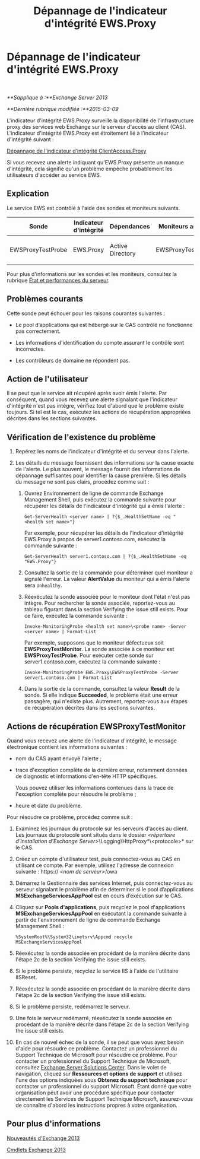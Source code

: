 ﻿---
title: Dépannage de l'indicateur d'intégrité EWS.Proxy
TOCTitle: Dépannage de l'indicateur d'intégrité EWS.Proxy
ms:assetid: 5bfbf7e9-d52d-4a3d-91ac-72427c6cb37d
ms:mtpsurl: https://technet.microsoft.com/fr-fr/library/ms.exch.scom.ews.proxy(v=EXCHG.150)
ms:contentKeyID: 53276469
ms.date: 02/05/2016
mtps_version: v=EXCHG.150
ms.translationtype: HT
---

# Dépannage de l'indicateur d'intégrité EWS.Proxy

 

_**Sapplique à :**Exchange Server 2013_

_**Dernière rubrique modifiée :**2015-03-09_

L'indicateur d'intégrité EWS.Proxy surveille la disponibilité de l'infrastructure proxy des services web Exchange sur le serveur d'accès au client (CAS). L'indicateur d'intégrité EWS.Proxy est étroitement lié à l'indicateur d'intégrité suivant :

[Dépannage de l’indicateur d’intégrité ClientAccess.Proxy](troubleshooting-clientaccess-proxy-health-set.md)

Si vous recevez une alerte indiquant qu'EWS.Proxy présente un manque d'intégrité, cela signifie qu'un problème empêche probablement les utilisateurs d'accéder au service EWS.

## Explication

Le service EWS est contrôlé à l'aide des sondes et moniteurs suivants.


<table>
<colgroup>
<col style="width: 25%" />
<col style="width: 25%" />
<col style="width: 25%" />
<col style="width: 25%" />
</colgroup>
<thead>
<tr class="header">
<th>Sonde</th>
<th>Indicateur d'intégrité</th>
<th>Dépendances</th>
<th>Moniteurs associés</th>
</tr>
</thead>
<tbody>
<tr class="odd">
<td><p>EWSProxyTestProbe</p></td>
<td><p>EWS.Proxy</p></td>
<td><p>Active Directory</p></td>
<td><p>EWSProxyTestMonitor</p></td>
</tr>
</tbody>
</table>


Pour plus d'informations sur les sondes et les moniteurs, consultez la rubrique [État et performances du serveur](https://technet.microsoft.com/fr-fr/library/jj150551\(v=exchg.150\)).

## Problèmes courants

Cette sonde peut échouer pour les raisons courantes suivantes :

  - Le pool d’applications qui est hébergé sur le CAS contrôlé ne fonctionne pas correctement.

  - Les informations d'identification du compte assurant le contrôle sont incorrectes.

  - Les contrôleurs de domaine ne répondent pas.

## Action de l'utilisateur

Il se peut que le service ait récupéré après avoir émis l'alerte. Par conséquent, quand vous recevez une alerte signalant que l'indicateur d'intégrité n'est pas intègre, vérifiez tout d'abord que le problème existe toujours. Si tel est le cas, exécutez les actions de récupération appropriées décrites dans les sections suivantes.

## Vérification de l'existence du problème

1.  Repérez les noms de l'indicateur d'intégrité et du serveur dans l'alerte.

2.  Les détails du message fournissent des informations sur la cause exacte de l'alerte. Le plus souvent, le message fournit des informations de dépannage suffisantes pour identifier la cause première. Si les détails du message ne sont pas clairs, procédez comme suit :
    
    1.  Ouvrez Environnement de ligne de commande Exchange Management Shell, puis exécutez la commande suivante pour récupérer les détails de l'indicateur d'intégrité qui a émis l'alerte :
        
            Get-ServerHealth <server name> | ?{$_.HealthSetName -eq "<health set name>"}
        
        Par exemple, pour récupérer les détails de l'indicateur d'intégrité EWS.Proxy à propos de server1.contoso.com, exécutez la commande suivante :
        
            Get-ServerHealth server1.contoso.com | ?{$_.HealthSetName -eq "EWS.Proxy"}
    
    2.  Consultez la sortie de la commande pour déterminer quel moniteur a signalé l'erreur. La valeur **AlertValue** du moniteur qui a émis l'alerte sera `Unhealthy`.
    
    3.  Réexécutez la sonde associée pour le moniteur dont l'état n'est pas intègre. Pour rechercher la sonde associée, reportez-vous au tableau figurant dans la section Verifying the issue still exists. Pour ce faire, exécutez la commande suivante :
        
            Invoke-MonitoringProbe <health set name>\<probe name> -Server <server name> | Format-List
        
        Par exemple, supposons que le moniteur défectueux soit **EWSProxyTestMonitor**. La sonde associée à ce moniteur est **EWSProxyTestProbe**. Pour exécuter cette sonde sur server1.contoso.com, exécutez la commande suivante :
        
            Invoke-MonitoringProbe EWS.Proxy\EWSProxyTestProbe -Server server1.contoso.com | Format-List
    
    4.  Dans la sortie de la commande, consultez la valeur **Result** de la sonde. Si elle indique **Succeeded**, le problème était une erreur passagère, qui n'existe plus. Autrement, reportez-vous aux étapes de récupération décrites dans les sections suivantes.

## Actions de récupération EWSProxyTestMonitor

Quand vous recevez une alerte de l'indicateur d'intégrité, le message électronique contient les informations suivantes :

  - nom du CAS ayant envoyé l'alerte ;

  - trace d'exception complète de la dernière erreur, notamment données de diagnostic et informations d'en-tête HTTP spécifiques.
    
    Vous pouvez utiliser les informations contenues dans la trace de l'exception complète pour résoudre le problème ;

  - heure et date du problème.

Pour résoudre ce problème, procédez comme suit :

1.  Examinez les journaux du protocole sur les serveurs d'accès au client. Les journaux du protocole sont situés dans le dossier *\<répertoire d'installation d'Exchange Server\>*\\Logging\\HttpProxy*\\\<protocole\>* sur le CAS.

2.  Créez un compte d'utilisateur test, puis connectez-vous au CAS en utilisant ce compte. Par exemple, utilisez l'adresse de connexion suivante : https:// *\<nom de serveur\>*/owa

3.  Démarrez le Gestionnaire des services Internet, puis connectez-vous au serveur signalant le problème afin de déterminer si le pool d’applications **MSExchangeServicesAppPool** est en cours d’exécution sur le CAS.

4.  Cliquez sur **Pools d'applications**, puis recyclez le pool d'applications **MSExchangeServicesAppPool** en exécutant la commande suivante à partir de l'environnement de ligne de commande Exchange Management Shell :
    
        %SystemRoot%\System32\inetsrv\Appcmd recycle MSExchangeServicesAppPool

5.  Réexécutez la sonde associée en procédant de la manière décrite dans l'étape 2c de la section Verifying the issue still exists.

6.  Si le problème persiste, recyclez le service IIS à l'aide de l'utilitaire IISReset.

7.  Réexécutez la sonde associée en procédant de la manière décrite dans l'étape 2c de la section Verifying the issue still exists.

8.  Si le problème persiste, redémarrez le serveur.

9.  Une fois le serveur redémarré, réexécutez la sonde associée en procédant de la manière décrite dans l'étape 2c de la section Verifying the issue still exists.

10. En cas de nouvel échec de la sonde, il se peut que vous ayez besoin d'aide pour résoudre ce problème. Contactez un professionnel du Support Technique de Microsoft pour résoudre ce problème. Pour contacter un professionnel du Support Technique de Microsoft, consultez [Exchange Server Solutions Center](http://go.microsoft.com/fwlink/p/?linkid=180809). Dans le volet de navigation, cliquez sur **Ressources et options de support** et utilisez l'une des options indiquées sous **Obtenez du support technique** pour contacter un professionnel du support Microsoft. Étant donné que votre organisation peut avoir une procédure spécifique pour contacter directement les Services de Support Technique Microsoft, assurez-vous de connaître d'abord les instructions propres à votre organisation.

## Pour plus d'informations

[Nouveautés d'Exchange 2013](https://technet.microsoft.com/fr-fr/library/jj150540\(v=exchg.150\))

[Cmdlets Exchange 2013](https://technet.microsoft.com/fr-fr/library/bb124413\(v=exchg.150\))

